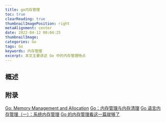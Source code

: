 ```yaml
---
title: go内存管理
toc: true
clearReading: true
thumbnailImagePosition: right
metaAlignment: center
date: 2022-04-12 00:04:25
thumbnailImage:
categories: Go
tags: Go
keywords: 内存管理
excerpt: 本文主要讲述 Go 中的内存管理特点
---
```

<!-- toc -->

## 概述

## 附录
[Go: Memory Management and Allocation](https://medium.com/a-journey-with-go/go-memory-management-and-allocation-a7396d430f44)
[Go：内存管理与内存清理](https://zhuanlan.zhihu.com/p/373438878)
[Go 语言内存管理（一）：系统内存管理](https://www.jianshu.com/p/1ffde2de153f)
[Go 的内存管理看这一篇就够了](https://blog.csdn.net/u013616005/article/details/120463299)
